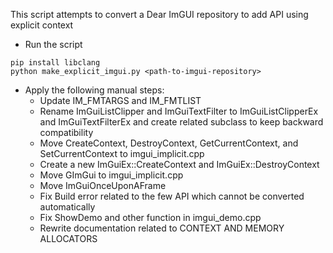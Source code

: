 This script attempts to convert a Dear ImGUI repository to add API using explicit context

- Run the script
```
pip install libclang
python make_explicit_imgui.py <path-to-imgui-repository>
```

- Apply the following manual steps:
  - Update IM_FMTARGS and IM_FMTLIST
  - Rename ImGuiListClipper and ImGuiTextFilter to ImGuiListClipperEx and ImGuiTextFilterEx
    and create related subclass to keep backward compatibility
  - Move CreateContext, DestroyContext, GetCurrentContext, and SetCurrentContext to
    imgui_implicit.cpp
  - Create a new ImGuiEx::CreateContext and ImGuiEx::DestroyContext
  - Move GImGui to imgui_implicit.cpp
  - Move ImGuiOnceUponAFrame
  - Fix Build error related to the few API which cannot be converted automatically
  - Fix ShowDemo and other function in imgui_demo.cpp
  - Rewrite documentation related to CONTEXT AND MEMORY ALLOCATORS